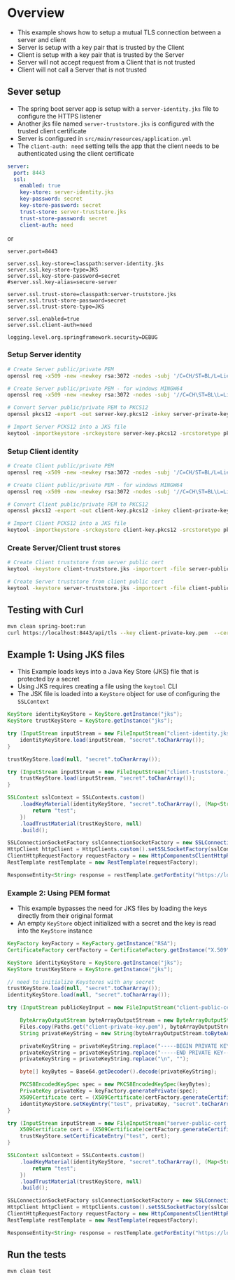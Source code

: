 # Overview
* This example shows how to setup a mutual TLS connection between a server and client
* Server is setup with a key pair that is trusted by the Client
* Client is setup with a key pair that is trusted by the Server
* Server will not accept request from a Client that is not trusted
* Client will not call a Server that is not trusted

## Sever setup
* The spring boot server app is setup with a `server-identity.jks` file to configure the HTTPS listener
* Another jks file named `server-truststore.jks` is configured with the trusted client certificate
* Server is configured in `src/main/resources/application.yml`
* The `client-auth: need` setting tells the app that the client needs to be authenticated using the client certificate

```yaml
server:
  port: 8443
  ssl:
    enabled: true
    key-store: server-identity.jks
    key-password: secret
    key-store-password: secret
    trust-store: server-truststore.jks
    trust-store-password: secret
    client-auth: need
```

or 

```properties
server.port=8443

server.ssl.key-store=classpath:server-identity.jks
server.ssl.key-store-type=JKS
server.ssl.key-store-password=secret
#server.ssl.key-alias=secure-server

server.ssl.trust-store=classpath:server-truststore.jks
server.ssl.trust-store-password=secret
server.ssl.trust-store-type=JKS

server.ssl.enabled=true
server.ssl.client-auth=need
    
logging.level.org.springframework.security=DEBUG
```

### Setup Server identity
```bash
# Create Server public/private PEM
openssl req -x509 -new -newkey rsa:3072 -nodes -subj '/C=CH/ST=BL/L=Liestal/O=Test/CN=localhost' -keyout server-private-key.pem -out server-public-cert.pem -days 7300

# Create Server public/private PEM - for windows MINGW64
openssl req -x509 -new -newkey rsa:3072 -nodes -subj '//C=CH\ST=BL\L=Liestal\O=Test\CN=localhost' -keyout server-private-key.pem -out server-public-cert.pem -days 7300

# Convert Server public/private PEM to PKCS12
openssl pkcs12 -export -out server-key.pkcs12 -inkey server-private-key.pem -in server-public-cert.pem -password pass:secret

# Import Server PCKS12 into a JKS file
keytool -importkeystore -srckeystore server-key.pkcs12 -srcstoretype pkcs12 -destkeystore server-identity.jks -storepass secret -keypass secret -srcstorepass secret
```

### Setup Client identity

```bash
# Create Client public/private PEM
openssl req -x509 -new -newkey rsa:3072 -nodes -subj '/C=CH/ST=BL/L=Liestal/O=Test/CN=localhost' -keyout client-private-key.pem -out client-public-cert.pem -days 7300

# Create Client public/private PEM - for windows MINGW64
openssl req -x509 -new -newkey rsa:3072 -nodes -subj '//C=CH\ST=BL\L=Liestal\O=Test\CN=localhost' -keyout client-private-key.pem -out client-public-cert.pem -days 7300

# Convert Client public/private PEM to PKCS12
openssl pkcs12 -export -out client-key.pkcs12 -inkey client-private-key.pem -in client-public-cert.pem -name test -password pass:secret

# Import Client PCKS12 into a JKS file
keytool -importkeystore -srckeystore client-key.pkcs12 -srcstoretype pkcs12 -destkeystore client-identity.jks -alias test -storepass secret -keypass secret -srcstorepass secret
```

### Create Server/Client trust stores
```bash
# Create Client truststore from server public cert
keytool -keystore client-truststore.jks -importcert -file server-public-cert.pem -alias test -storepass secret -noprompt

# Create Server truststore from client public cert
keytool -keystore server-truststore.jks -importcert -file client-public-cert.pem -alias test -storepass secret -noprompt
```

## Testing with Curl
```bash
mvn clean spring-boot:run
curl https://localhost:8443/api/tls --key client-private-key.pem  --cert client-public-cert.pem -k
```

## Example 1: Using JKS files

* This Example loads keys into a Java Key Store (JKS) file that is protected by a secret
* Using JKS requires creating a file using the `keytool` CLI
* The JSK file is loaded into a `KeyStore` object for use of configuring the `SSLContext`

```java
KeyStore identityKeyStore = KeyStore.getInstance("jks");
KeyStore trustKeyStore = KeyStore.getInstance("jks");

try (InputStream inputStream = new FileInputStream("client-identity.jks")) {
    identityKeyStore.load(inputStream, "secret".toCharArray());
}

trustKeyStore.load(null, "secret".toCharArray());

try (InputStream inputStream = new FileInputStream("client-truststore.jks")) {
    trustKeyStore.load(inputStream, "secret".toCharArray());
}

SSLContext sslContext = SSLContexts.custom()
    .loadKeyMaterial(identityKeyStore, "secret".toCharArray(), (Map<String, PrivateKeyDetails> aliases, Socket socket) -> {
        return "test";
    })
    .loadTrustMaterial(trustKeyStore, null)
    .build();

SSLConnectionSocketFactory sslConnectionSocketFactory = new SSLConnectionSocketFactory(sslContext);
HttpClient httpClient = HttpClients.custom().setSSLSocketFactory(sslConnectionSocketFactory).build();
ClientHttpRequestFactory requestFactory = new HttpComponentsClientHttpRequestFactory(httpClient);
RestTemplate restTemplate = new RestTemplate(requestFactory);

ResponseEntity<String> response = restTemplate.getForEntity("https://localhost:" + port + "/api/tls", String.class);
```

### Example 2: Using PEM format
* This example bypasses the need for JKS files by loading the keys directly from their original format
* An empty `KeyStore` object initialized with a secret and the key is read into the `KeyStore` instance

```java
KeyFactory keyFactory = KeyFactory.getInstance("RSA");
CertificateFactory certFactory = CertificateFactory.getInstance("X.509");

KeyStore identityKeyStore = KeyStore.getInstance("jks");
KeyStore trustKeyStore = KeyStore.getInstance("jks");

// need to initialize Keystores with any secret
trustKeyStore.load(null, "secret".toCharArray());
identityKeyStore.load(null, "secret".toCharArray());

try (InputStream publicKeyInput = new FileInputStream("client-public-cert.pem")) {

    ByteArrayOutputStream byteArrayOutputStream = new ByteArrayOutputStream();
    Files.copy(Paths.get("client-private-key.pem"), byteArrayOutputStream);
    String privateKeyString = new String(byteArrayOutputStream.toByteArray(), "UTF-8");

    privateKeyString = privateKeyString.replace("-----BEGIN PRIVATE KEY-----\n", "");
    privateKeyString = privateKeyString.replace("-----END PRIVATE KEY-----", "");
    privateKeyString = privateKeyString.replace("\n", "");

    byte[] keyBytes = Base64.getDecoder().decode(privateKeyString);

    PKCS8EncodedKeySpec spec = new PKCS8EncodedKeySpec(keyBytes);
    PrivateKey privateKey = keyFactory.generatePrivate(spec);
    X509Certificate cert = (X509Certificate)certFactory.generateCertificate(publicKeyInput);
    identityKeyStore.setKeyEntry("test", privateKey, "secret".toCharArray(), new X509Certificate[] {cert});
}

try (InputStream inputStream = new FileInputStream("server-public-cert.pem")) {
    X509Certificate cert = (X509Certificate)certFactory.generateCertificate(inputStream);
    trustKeyStore.setCertificateEntry("test", cert);
}

SSLContext sslContext = SSLContexts.custom()
    .loadKeyMaterial(identityKeyStore, "secret".toCharArray(), (Map<String, PrivateKeyDetails> aliases, Socket socket) -> {
        return "test";
    })
    .loadTrustMaterial(trustKeyStore, null)
    .build();

SSLConnectionSocketFactory sslConnectionSocketFactory = new SSLConnectionSocketFactory(sslContext);
HttpClient httpClient = HttpClients.custom().setSSLSocketFactory(sslConnectionSocketFactory).build();
ClientHttpRequestFactory requestFactory = new HttpComponentsClientHttpRequestFactory(httpClient);
RestTemplate restTemplate = new RestTemplate(requestFactory);

ResponseEntity<String> response = restTemplate.getForEntity("https://localhost:" + port + "/cred", String.class);
```

## Run the tests
```bash
mvn clean test
```